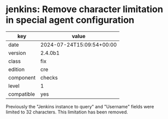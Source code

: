 [//]: # (werk v2)
# jenkins: Remove character limitation in special agent configuration

key        | value
---------- | ---
date       | 2024-07-24T15:09:54+00:00
version    | 2.4.0b1
class      | fix
edition    | cre
component  | checks
level      | 1
compatible | yes

Previously the "Jenkins instance to query" and "Username" fields were limited to 32 characters.
This limitation has been removed.
